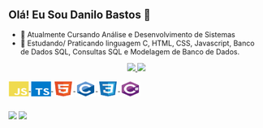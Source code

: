 ## Olá! Eu Sou Danilo Bastos 👋

- 🔭 Atualmente Cursando Análise e Desenvolvimento de Sistemas
- 🌱 Estudando/ Praticando linguagem C, HTML, CSS, Javascript, Banco de Dados SQL, Consultas SQL e Modelagem de Banco de Dados.

<div align="center">
  <a href="https://github.com/dnlBastos">
  <img height="160em" src="https://github-readme-stats.vercel.app/api?username=dnlBastos&show_icons=true&theme=dark&include_all_commits=true&count_private=true"/>
  <img height="160em" src="https://github-readme-stats.vercel.app/api/top-langs/?username=dnlBastos&layout=compact&langs_count=7&theme=dark"/>
</div>
  
  <div style="display: inline_block"><br>
  <img align="center" alt="dnlBastos-Js" height="30" width="40" src="https://raw.githubusercontent.com/devicons/devicon/master/icons/javascript/javascript-plain.svg">
  <img align="center" alt="dnlBastos-Ts" height="30" width="40" src="https://raw.githubusercontent.com/devicons/devicon/master/icons/typescript/typescript-plain.svg">
  <img align="center" alt="dnlBastos-HTML" height="30" width="40" src="https://raw.githubusercontent.com/devicons/devicon/master/icons/html5/html5-original.svg">
  <img align="center" alt="dnlBastos-C" height="30" width="40" src="https://raw.githubusercontent.com/devicons/devicon/master/icons/c/c-original.svg"> 
  <img align="center" alt="dnlBastos-CSS" height="30" width="40" src="https://raw.githubusercontent.com/devicons/devicon/master/icons/css3/css3-original.svg">
  <img align="center" alt="dnlBastos-Csharp" height="30" width="40" src="https://raw.githubusercontent.com/devicons/devicon/master/icons/csharp/csharp-original.svg">  
</div>
  
##
  
<div>
  <a href = "mailto:danilo09bastos@gmail.com"><img src="https://img.shields.io/badge/-Gmail-%23333?style=for-the-badge&logo=gmail&logoColor=white" target="_blank"></a>
  <a href="https://www.linkedin.com/in/danilo-bastos-a98ab117b" target="_blank"><img src="https://img.shields.io/badge/-LinkedIn-%230077B5?style=for-the-badge&logo=linkedin&logoColor=white" target="_blank"></a> 
  </div>
